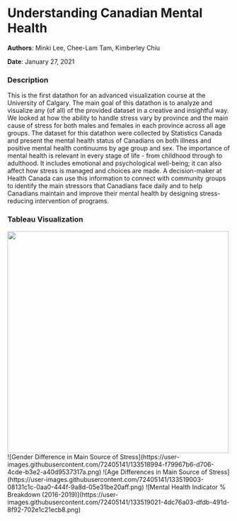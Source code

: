 # Understanding Canadian Mental Health
**Authors**: Minki Lee, Chee-Lam Tam, Kimberley Chiu

**Date**: January 27, 2021

### Description

This is the first datathon for an advanced visualization course at the University of Calgary. The main goal of this datathon is to analyze and visualize any (of all) of the provided dataset in a creative and insightful way. We looked at how the ability to handle stress vary by province and the main cause of stress for both males and females in each province across all age groups. The dataset for this datathon were collected by Statistics Canada and present the mental health status of Canadians on both illness and positive mental health continuums by age group and sex. The importance of mental health is relevant in every stage of life - from childhood through to adulthood. It includes emotional and psychological well-being; it can also affect how stress is managed and choices are made. A decision-maker at Health Canada can use this information to connect with community groups to identify the main stressors that Canadians face daily and to help Canadians maintain and improve their mental health by designing stress-reducing intervention of programs.

### Tableau Visualization
<img src="https://user-images.githubusercontent.com/72405141/133518978-a08b763a-cb3a-4f2f-b808-7ea80bab367a.png" width = "500">
![Gender Difference in Main Source of Stress](https://user-images.githubusercontent.com/72405141/133518994-f79967b6-d706-4cde-b3e2-a40d9537317a.png)
![Age Differences in Main Source of Stress](https://user-images.githubusercontent.com/72405141/133519003-08131c1c-0aa0-444f-9a8d-05e31be20aff.png)
![Mental Health Indicator % Breakdown (2016-2019)](https://user-images.githubusercontent.com/72405141/133519021-4dc76a03-dfdb-491d-8f92-702e1c21ecb8.png)
